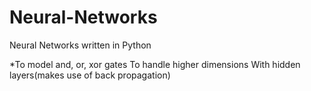 # Neural-Networks
Neural Networks written in Python

*To model and, or, xor gates
To handle higher dimensions
With hidden layers(makes use of back propagation)
